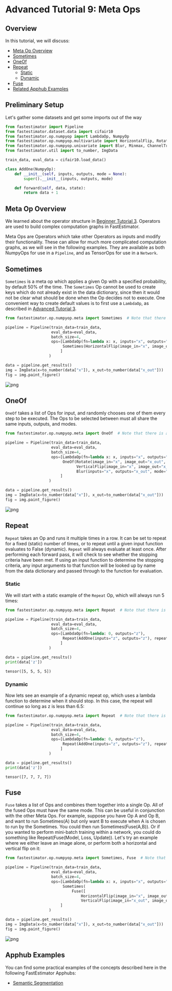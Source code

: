 # Advanced Tutorial 9: Meta Ops

## Overview
In this tutorial, we will discuss:
* [Meta Op Overview](./tutorials/r1.2/advanced/t09_meta_ops#ta09mo)
* [Sometimes](./tutorials/r1.2/advanced/t09_meta_ops#ta09so)
* [OneOf](./tutorials/r1.2/advanced/t09_meta_ops#ta09oo)
* [Repeat](./tutorials/r1.2/advanced/t09_meta_ops#ta09re)
    * [Static](./tutorials/r1.2/advanced/t09_meta_ops#ta09res)
    * [Dynamic](./tutorials/r1.2/advanced/t09_meta_ops#ta09red)
* [Fuse](./tutorials/r1.2/advanced/t09_meta_ops#ta09fu)
* [Related Apphub Examples](./tutorials/r1.2/advanced/t09_meta_ops#ta09rae)

## Preliminary Setup

Let's gather some datasets and get some imports out of the way


```python
from fastestimator import Pipeline
from fastestimator.dataset.data import cifair10
from fastestimator.op.numpyop import LambdaOp, NumpyOp
from fastestimator.op.numpyop.multivariate import HorizontalFlip, Rotate, VerticalFlip
from fastestimator.op.numpyop.univariate import Blur, Minmax, ChannelTranspose
from fastestimator.util import to_number, ImgData

train_data, eval_data = cifair10.load_data()

class AddOne(NumpyOp):
    def __init__(self, inputs, outputs, mode = None):
        super().__init__(inputs, outputs, mode)

    def forward(self, data, state):
        return data + 1
```

<a id='ta09mo'></a>

## Meta Op Overview
We learned about the operator structure in [Beginner Tutorial 3](./tutorials/r1.2/beginner/t03_operator). Operators are used to build complex computation graphs in FastEstimator. 

Meta Ops are Operators which take other Operators as inputs and modify their functionality. These can allow for much more complicated computation graphs, as we will see in the following examples. They are available as both NumpyOps for use in a `Pipeline`, and as TensorOps for use in a `Network`.

<a id='ta09so'></a>

## Sometimes
`Sometimes` is a meta op which applies a given Op with a specified probability, by default 50% of the time. The `Sometimes` Op cannot be used to create keys which do not already exist in the data dictionary, since then it would not be clear what should be done when the Op decides not to execute. One convenient way to create default values is to first use a `LambdaOp`, as described in [Advanced Tutorial 3](./tutorials/r1.2/advanced/t03_operator). 


```python
from fastestimator.op.numpyop.meta import Sometimes  # Note that there is also a Sometimes in tensorop.meta

pipeline = Pipeline(train_data=train_data,
                    eval_data=eval_data,
                    batch_size=4,
                    ops=[LambdaOp(fn=lambda x: x, inputs="x", outputs="x_out"),
                         Sometimes(HorizontalFlip(image_in="x", image_out="x_out", mode="train"), prob=0.5)
                        ]
                   )
```


```python
data = pipeline.get_results()
img = ImgData(x=to_number(data["x"]), x_out=to_number(data["x_out"]))
fig = img.paint_figure()
```


    
![png](assets/branches/r1.2/tutorial/advanced/t09_meta_ops_files/t09_meta_ops_8_0.png)
    


<a id='ta09oo'></a>

## OneOf
`OneOf` takes a list of Ops for input, and randomly chooses one of them every step to be executed. The Ops to be selected between must all share the same inputs, outputs, and modes.


```python
from fastestimator.op.numpyop.meta import OneOf  # Note that there is also a OneOf in tensorop.meta

pipeline = Pipeline(train_data=train_data,
                    eval_data=eval_data,
                    batch_size=4,
                    ops=[LambdaOp(fn=lambda x: x, inputs="x", outputs="x_out"),
                         OneOf(Rotate(image_in="x", image_out="x_out", mode="train", limit=45), 
                               VerticalFlip(image_in="x", image_out="x_out", mode="train"), 
                               Blur(inputs="x", outputs="x_out", mode="train", blur_limit=7))
                        ]
                   )
```


```python
data = pipeline.get_results()
img = ImgData(x=to_number(data["x"]), x_out=to_number(data["x_out"]))
fig = img.paint_figure()
```


    
![png](assets/branches/r1.2/tutorial/advanced/t09_meta_ops_files/t09_meta_ops_12_0.png)
    


<a id='ta09re'></a>

## Repeat
`Repeat` takes an Op and runs it multiple times in a row. It can be set to repeat for a fixed (static) number of times, or to repeat until a given input function evaluates to False (dynamic). `Repeat` will always evaluate at least once. After performing each forward pass, it will check to see whether the stopping criteria have been met. If using an input function to determine the stopping criteria, any input arguments to that function will be looked up by name from the data dictionary and passed through to the function for evaluation. 

<a id='ta09res'></a>

### Static
We will start with a static example of the `Repeat` Op, which will always run 5 times:


```python
from fastestimator.op.numpyop.meta import Repeat  # Note that there is also a Repeat in tensorop.meta

pipeline = Pipeline(train_data=train_data,
                    eval_data=eval_data,
                    batch_size=4,
                    ops=[LambdaOp(fn=lambda: 0, outputs="z"),
                         Repeat(AddOne(inputs="z", outputs="z"), repeat=5)
                        ]
                   )
```


```python
data = pipeline.get_results()
print(data['z'])
```

    tensor([5, 5, 5, 5])


<a id='ta09red'></a>

### Dynamic
Now lets see an example of a dynamic repeat op, which uses a lambda function to determine when it should stop. In this case, the repeat will continue so long as z is less than 6.5:


```python
from fastestimator.op.numpyop.meta import Repeat  # Note that there is also a Repeat in tensorop.meta

pipeline = Pipeline(train_data=train_data,
                    eval_data=eval_data,
                    batch_size=4,
                    ops=[LambdaOp(fn=lambda: 0, outputs="z"),
                         Repeat(AddOne(inputs="z", outputs="z"), repeat=lambda z: z < 6.5)
                        ]
                   )
```


```python
data = pipeline.get_results()
print(data['z'])
```

    tensor([7, 7, 7, 7])


<a id='ta09fu'></a>

## Fuse
`Fuse` takes a list of Ops and combines them together into a single Op. All of the fused Ops must have the same mode. This can be useful in conjunction with the other Meta Ops. For example, suppose you have Op A and Op B, and want to run Sometimes(A) but only want B to execute when A is chosen to run by the Sometimes. You could then run Sometimes(Fuse(A,B)). Or if you wanted to perform mini-batch training within a network, you could do something like Repeat(Fuse(Model, Loss, Update)). Let's try an example where we either leave an image alone, or perform both a horizontal and vertical flip on it:


```python
from fastestimator.op.numpyop.meta import Sometimes, Fuse  # Note that Sometimes and Fuse are also available in tensorop.meta

pipeline = Pipeline(train_data=train_data,
                    eval_data=eval_data,
                    batch_size=4,
                    ops=[LambdaOp(fn=lambda x: x, inputs="x", outputs="x_out"),
                         Sometimes(
                             Fuse([
                                 HorizontalFlip(image_in="x", image_out="x_out", mode="train"),
                                 VerticalFlip(image_in="x_out", image_out="x_out", mode="train")]))
                        ]
                   )
```


```python
data = pipeline.get_results()
img = ImgData(x=to_number(data["x"]), x_out=to_number(data["x_out"]))
fig = img.paint_figure()
```


    
![png](assets/branches/r1.2/tutorial/advanced/t09_meta_ops_files/t09_meta_ops_26_0.png)
    


<a id='ta09rae'></a>

## Apphub Examples 

You can find some practical examples of the concepts described here in the following FastEstimator Apphubs:

* [Semantic Segmentation](./examples/r1.2/semantic_segmentation/unet)
